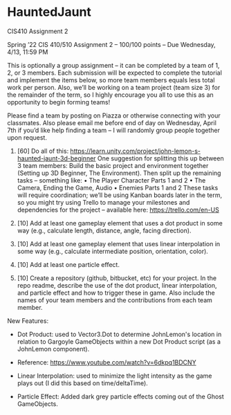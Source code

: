 # HauntedJaunt
CIS410 Assignment 2

Spring ’22 CIS 410/510 Assignment 2 – 100/100 points – Due Wednesday, 4/13, 11:59 PM

This is optionally a group assignment – it can be completed by a team of 1, 2, or 3 members.
Each submission will be expected to complete the tutorial and implement the items below, so
more team members equals less total work per person. Also, we’ll be working on a team
project (team size 3) for the remainder of the term, so I highly encourage you all to use this as
an opportunity to begin forming teams!

Please find a team by posting on Piazza or otherwise connecting with your classmates. Also
please email me before end of day on Wednesday, April 7th if you’d like help finding a team – I
will randomly group people together upon request.

1. [60] Do all of this:
https://learn.unity.com/project/john-lemon-s-haunted-jaunt-3d-beginner
One suggestion for splitting this up between 3 team members:
Build the basic project and environment together (Setting up 3D Beginner, The Environment).
Then split up the remaining tasks – something like:
• The Player Character Parts 1 and 2
• The Camera, Ending the Game, Audio
• Enemies Parts 1 and 2
These tasks will require coordination; we’ll be using Kanban boards later in the term, so you
might try using Trello to manage your milestones and dependencies for the project – available
here:
https://trello.com/en-US

2. [10] Add at least one gameplay element that uses a dot product in some way (e.g., calculate
length, distance, angle, facing direction).

3. [10] Add at least one gameplay element that uses linear interpolation in some way (e.g.,
calculate intermediate position, orientation, color).

4. [10] Add at least one particle effect.

5. [10] Create a repository (github, bitbucket, etc) for your project. In the repo readme,
describe the use of the dot product, linear interpolation, and particle effect and how to trigger
these in game. Also include the names of your team members and the contributions from each
team member.

New Features:
  - Dot Product: used to Vector3.Dot to determine JohnLemon's location in relation to Gargoyle GameObjects within a new Dot Product script (as a JohnLemon component). 
  -  Reference: https://www.youtube.com/watch?v=6dkpq1BDCNY

  - Linear Interpolation: used to minimize the light intensity as the game plays out (I did this based on time/deltaTime).

  - Particle Effect: Added dark grey particle effects coming out of the Ghost GameObjects.
